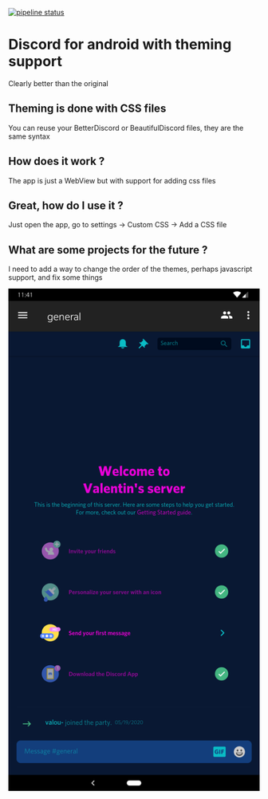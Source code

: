 [![pipeline status](https://gitlab.com/srgoti/discord-android/badges/master/pipeline.svg)](https://gitlab.com/srgoti/discord-android/-/commits/master)

# Discord for android with theming support

Clearly better than the original

## Theming is done with CSS files

You can reuse your BetterDiscord or BeautifulDiscord files, they are the same syntax

## How does it work ?

The app is just a WebView but with support for adding css files

## Great, how do I use it ?

Just open the app, go to settings -> Custom CSS -> Add a CSS file

## What are some projects for the future ?

I need to add a way to change the order of the themes, perhaps javascript support, and fix some things

![Screenshot](test.png)